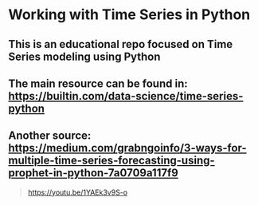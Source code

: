 # Working with Time Series in Python
## This is an educational repo focused on Time Series modeling using Python

## The main resource can be found in: https://builtin.com/data-science/time-series-python

## Another source: https://medium.com/grabngoinfo/3-ways-for-multiple-time-series-forecasting-using-prophet-in-python-7a0709a117f9
> https://youtu.be/1YAEk3v9S-o
